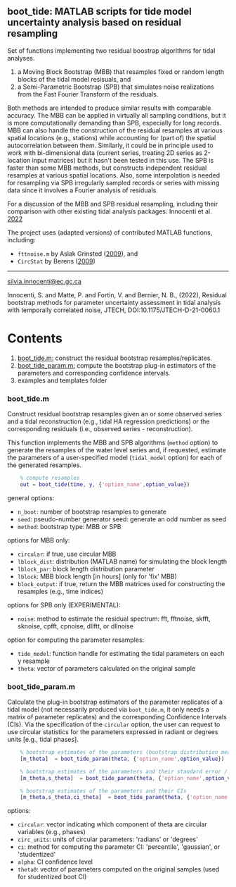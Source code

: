 ## boot_tide: MATLAB scripts for tide model uncertainty analysis based on residual resampling
Set of functions implementing two residual boostrap algorithms for tidal analyses.  
1. a Moving Block Bootstrap (MBB) that resamples fixed or random length blocks of the tidal model resisuals, and 
2. a Semi-Parametric Bootstrap (SPB) that simulates noise realizations from the Fast Fourier Transform of the residuals. 

Both methods are intended to produce similar results with comparable accuracy. The MBB can be applied in virtually all sampling conditions, but it is more computationally demanding than SPB, especially for long records. MBB can also handle the construction of the residual resamples at various spatial locations (e.g., stations) while accounting for (part of) the spatial autocorrelation between them. Similarly, it could be in principle used to work with bi-dimensional data (current series, treating 2D series as 2-location input matrices) but it hasn't been tested in this use. The SPB is faster than some MBB methods, but constructs independent residual resamples at various spatial locations. Also, some interpolation is needed for resampling via SPB irregularly sampled records or series with missing data since it involves a Fourier analysis of residuals.  

For a discussion of the MBB and SPB residual resampling, including their comparison with other existing tidal analysis packages: Innocenti et al. [2022](DOI:10.1175/JTECH-D-21-0060.1)

The project uses (adapted versions) of contributed MATLAB functions, including: 
- `fttnoise.m` by Aslak Grinsted ([2009](https://www.mathworks.com/matlabcentral/fileexchange/32111-fftnoise-generate-noise-with-a-specified-power-spectrum)), and 
- `CircStat` by Berens ([2009](https://www.jstatsoft.org/article/view/v031i10))

---- 
silvia.innocenti@ec.gc.ca

Innocenti, S. and Matte, P. and Fortin, V. and Bernier, N. B., (2022), Residual bootstrap methods for parameter uncertainty assessment in tidal analysis with temporally correlated noise, JTECH, DOI:10.1175/JTECH-D-21-0060.1

# Contents
1. [boot_tide.m:](#boot_tide.m) construct the residual bootstrap resamples/replicates.  
2. [boot_tide_param.m:](#boot_tide_param.m) compute the bootstrap plug-in estimators of the parameters and corresponding confidence intervals.
3. examples and templates folder


### boot_tide.m
Construct residual bootstrap resamples given an or some observed series and 
a tidal reconstruction (e.g., tidal HA regression predictions) or the corresponding
residuals (i.e., observed series - reconstruction).

This function implements the MBB and SPB algorithms (`method` option) to generate the resamples of the water level series and, if requested, estimate the parameters of a user-specified model (`tidal_model` option) for each of the generated resamples. 
   
```MATLAB
    % compute resamples
    out = boot_tide(time, y, {'option_name',option_value})
```

general options: 
- `n_boot`: number of bootstrap resamples to generate
- `seed`: pseudo-number generator seed: generate an odd number as seed  
- `method`: bootstrap type: MBB or SPB

options for MBB only:
- `circular`: if true, use circular MBB 
- `lblock_dist`: distribution (MATLAB name) for simulating the block length
- `lblock_par`: block length distribution parameter
- `lblock`: MBB block length [in hours] (only for 'fix' MBB)
- `block_output`: if true, return the MBB matrices used for constructing the resamples (e.g., time indices)

options for SPB only (EXPERIMENTAL):
- `noise`: method to estimate the residual spectrum: fft, fftnoise, skfft, sknoise, cpfft, cpnoise, dllftt, or dllnoise

option for computing the parameter resamples: 
- `tide_model`: function handle for estimating the tidal parameters on each y resample 
- `theta`: vector of parameters calculated on the original sample

### boot_tide_param.m
Calculate the plug-in bootstrap estimators of the parameter replicates of a tidal model (not necessarily produced via `boot_tide.m`, it only needs a matrix of parameter replicates) and the corresponding Confidence Intervals (CIs). 
Via the specification of the `circular` option, the user can request to use circular statistics for the parameters expressed in radiant or degrees units [e.g., tidal phases]. 

```MATLAB
    % bootstrap estimates of the parameters (bootstrap distribution means)
    [m_theta]  = boot_tide_param(theta, {'option_name',option_value}) 

    % bootstrap estimates of the parameters and their standard error / circular variance
    [m_theta,s_theta]  = boot_tide_param(theta, {'option_name',option_value})

    % bootstrap estimates of the parameters and their CIs
    [m_theta,s_theta,ci_theta]  = boot_tide_param(theta, {'option_name',option_value})
```

options: 
- `circular`: vector indicating which component of theta are circular variables (e.g., phases)  
- `circ_units`: units of circular parameters: 'radians' or 'degrees'
- `ci`: method for computing the parameter CI: 'percentile', 'gaussian', or 'studentized'
- `alpha`: CI confidence level
- `theta0`: vector of parameters computed on the original samples (used for studentized boot CI)
